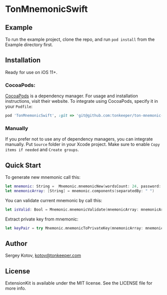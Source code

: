 # TonMnemonicSwift

## Example
To run the example project, clone the repo, and run `pod install` from the Example directory first.

## Installation
Ready for use on iOS 11+.

### CocoaPods:
[CocoaPods](https://cocoapods.org) is a dependency manager. For usage and installation instructions, visit their website. To integrate using CocoaPods, specify it in your `Podfile`:

```ruby
pod 'TonMnemonicSwift', :git => 'git@github.com:tonkeeper/ton-mnemonic-swift.git', :branch => 'main'
```

### Manually
If you prefer not to use any of dependency managers, you can integrate manually. Put `Source` folder in your Xcode project. Make sure to enable `Copy items if needed` and `Create groups`.

## Quick Start

To generate new mnemonic call this:
```swift
let mnemonic: String =  Mnemonic.mnemonicNew(wordsCount: 24, password: "")
let mnemonicArray: [String] = mnemonic.components(separatedBy: " ")
```

You can validate current mnemonic by call this:
```swift
let isValid: Bool = Mnemonic.mnemonicValidate(mnemonicArray: mnemonicArray, password: "")
```

Extract private key from mnemonic:
```swift
let keyPair = try Mnemonic.mnemonicToPrivateKey(mnemonicArray: mnemonicArray, password: "") 
```

## Author
Sergey Kotov, kotov@tonkeeper.com

## License
ExtensionKit is available under the MIT license. See the LICENSE file for more info.
